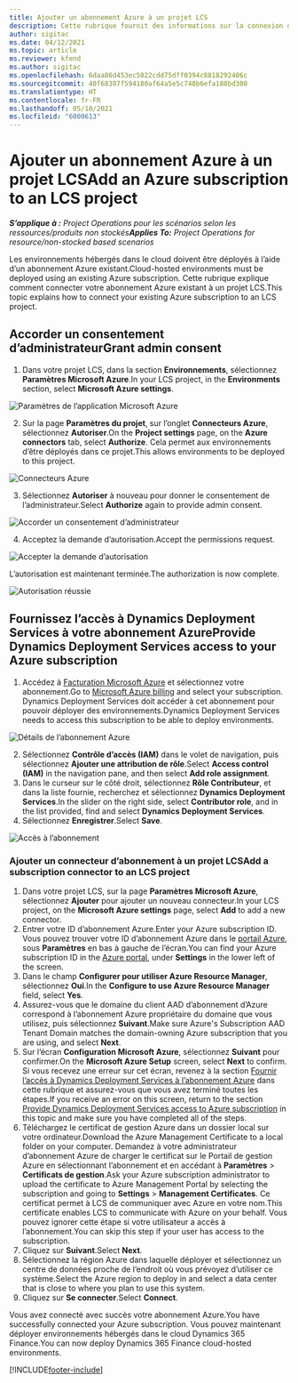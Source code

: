 ```yaml
---
title: Ajouter un abonnement Azure à un projet LCS
description: Cette rubrique fournit des informations sur la connexion de votre abonnement Azure à un projet LCS.
author: sigitac
ms.date: 04/12/2021
ms.topic: article
ms.reviewer: kfend
ms.author: sigitac
ms.openlocfilehash: 6daa86d453ec5022cdd75dff0394c8818292406c
ms.sourcegitcommit: 40f68387f594180af64a5e5c748b6efa188bd300
ms.translationtype: HT
ms.contentlocale: fr-FR
ms.lasthandoff: 05/10/2021
ms.locfileid: "6000613"
---
```

# <a name="add-an-azure-subscription-to-an-lcs-project"></a><span data-ttu-id="00bca-103">Ajouter un abonnement Azure à un projet LCS</span><span class="sxs-lookup"><span data-stu-id="00bca-103">Add an Azure subscription to an LCS project</span></span>

<span data-ttu-id="00bca-104">_**S’applique à :** Project Operations pour les scénarios selon les ressources/produits non stockés_</span><span class="sxs-lookup"><span data-stu-id="00bca-104">_**Applies To:** Project Operations for resource/non-stocked based scenarios_</span></span>

<span data-ttu-id="00bca-105">Les environnements hébergés dans le cloud doivent être déployés à l’aide d’un abonnement Azure existant.</span><span class="sxs-lookup"><span data-stu-id="00bca-105">Cloud-hosted environments must be deployed using an existing Azure subscription.</span></span> <span data-ttu-id="00bca-106">Cette rubrique explique comment connecter votre abonnement Azure existant à un projet LCS.</span><span class="sxs-lookup"><span data-stu-id="00bca-106">This topic explains how to connect your existing Azure subscription to an LCS project.</span></span> 

## <a name="grant-admin-consent"></a><span data-ttu-id="00bca-107">Accorder un consentement d’administrateur</span><span class="sxs-lookup"><span data-stu-id="00bca-107">Grant admin consent</span></span>

1. <span data-ttu-id="00bca-108">Dans votre projet LCS, dans la section **Environnements**, sélectionnez **Paramètres Microsoft Azure**.</span><span class="sxs-lookup"><span data-stu-id="00bca-108">In your LCS project, in the **Environments** section, select **Microsoft Azure settings**.</span></span>

![Paramètres de l’application Microsoft Azure](./media/1MicrosoftAzureSettings.png)

2. <span data-ttu-id="00bca-110">Sur la page **Paramètres du projet**, sur l’onglet **Connecteurs Azure**, sélectionnez **Autoriser**.</span><span class="sxs-lookup"><span data-stu-id="00bca-110">On the **Project settings** page, on the **Azure connectors** tab, select **Authorize**.</span></span> <span data-ttu-id="00bca-111">Cela permet aux environnements d’être déployés dans ce projet.</span><span class="sxs-lookup"><span data-stu-id="00bca-111">This allows environments to be deployed to this project.</span></span>

![Connecteurs Azure](./media/2AzureConnectors.png)

3. <span data-ttu-id="00bca-113">Sélectionnez **Autoriser** à nouveau pour donner le consentement de l’administrateur.</span><span class="sxs-lookup"><span data-stu-id="00bca-113">Select **Authorize** again to provide admin consent.</span></span>

![Accorder un consentement d’administrateur](./media/3GrantAdminConsent.png)

4. <span data-ttu-id="00bca-115">Acceptez la demande d’autorisation.</span><span class="sxs-lookup"><span data-stu-id="00bca-115">Accept the permissions request.</span></span>

![Accepter la demande d’autorisation](./media/4AcceptPermissionRequest.png)

<span data-ttu-id="00bca-117">L’autorisation est maintenant terminée.</span><span class="sxs-lookup"><span data-stu-id="00bca-117">The authorization is now complete.</span></span> 

![Autorisation réussie](./media/5AuthorizationComplete.png)

## <a name="provide-dynamics-deployment-services-access-to-your-azure-subscription"></a><a name="provide"></a><span data-ttu-id="00bca-119">Fournissez l’accès à Dynamics Deployment Services à votre abonnement Azure</span><span class="sxs-lookup"><span data-stu-id="00bca-119">Provide Dynamics Deployment Services access to your Azure subscription</span></span>

1. <span data-ttu-id="00bca-120">Accédez à [Facturation Microsoft Azure](https://portal.azure.com/#blade/Microsoft\_Azure\_Billing/SubscriptionsBlade) et sélectionnez votre abonnement.</span><span class="sxs-lookup"><span data-stu-id="00bca-120">Go to [Microsoft Azure billing](https://portal.azure.com/#blade/Microsoft\_Azure\_Billing/SubscriptionsBlade) and select your subscription.</span></span> <span data-ttu-id="00bca-121">Dynamics Deployment Services doit accéder à cet abonnement pour pouvoir déployer des environnements.</span><span class="sxs-lookup"><span data-stu-id="00bca-121">Dynamics Deployment Services needs to access this subscription to be able to deploy environments.</span></span>

![Détails de l’abonnement Azure](./media/6AzureSubscription.png)

2. <span data-ttu-id="00bca-123">Sélectionnez **Contrôle d’accès (IAM)** dans le volet de navigation, puis sélectionnez **Ajouter une attribution de rôle**.</span><span class="sxs-lookup"><span data-stu-id="00bca-123">Select **Access control (IAM)** in the navigation pane, and then select **Add role assignment**.</span></span>
3. <span data-ttu-id="00bca-124">Dans le curseur sur le côté droit, sélectionnez **Rôle Contributeur**, et dans la liste fournie, recherchez et sélectionnez **Dynamics Deployment Services**.</span><span class="sxs-lookup"><span data-stu-id="00bca-124">In the slider on the right side, select **Contributor role**, and in the list provided, find and select **Dynamics Deployment Services**.</span></span> 
4. <span data-ttu-id="00bca-125">Sélectionnez **Enregistrer**.</span><span class="sxs-lookup"><span data-stu-id="00bca-125">Select **Save**.</span></span>

![Accès à l’abonnement](./media/7SubscriptionAccess.png)

### <a name="add-a-subscription-connector-to-an-lcs-project"></a><span data-ttu-id="00bca-127">Ajouter un connecteur d’abonnement à un projet LCS</span><span class="sxs-lookup"><span data-stu-id="00bca-127">Add a subscription connector to an LCS project</span></span>

1. <span data-ttu-id="00bca-128">Dans votre projet LCS, sur la page **Paramètres Microsoft Azure**, sélectionnez **Ajouter** pour ajouter un nouveau connecteur.</span><span class="sxs-lookup"><span data-stu-id="00bca-128">In your LCS project, on the **Microsoft Azure settings** page, select **Add** to add a new connector.</span></span>
2. <span data-ttu-id="00bca-129">Entrer votre ID d’abonnement Azure.</span><span class="sxs-lookup"><span data-stu-id="00bca-129">Enter your Azure subscription ID.</span></span> <span data-ttu-id="00bca-130">Vous pouvez trouver votre ID d’abonnement Azure dans le [portail Azure](https://ms.portal.azure.com/), sous **Paramètres** en bas à gauche de l’écran.</span><span class="sxs-lookup"><span data-stu-id="00bca-130">You can find your Azure subscription ID in the [Azure portal](https://ms.portal.azure.com/), under  **Settings**  in the lower left of the screen.</span></span>
3. <span data-ttu-id="00bca-131">Dans le champ **Configurer pour utiliser Azure Resource Manager**, sélectionnez **Oui**.</span><span class="sxs-lookup"><span data-stu-id="00bca-131">In the **Configure to use Azure Resource Manager** field, select **Yes**.</span></span>
4. <span data-ttu-id="00bca-132">Assurez-vous que le domaine du client AAD d’abonnement d’Azure correspond à l’abonnement Azure propriétaire du domaine que vous utilisez, puis sélectionnez **Suivant**.</span><span class="sxs-lookup"><span data-stu-id="00bca-132">Make sure Azure's Subscription AAD Tenant Domain matches the domain-owning Azure subscription that you are using, and select **Next**.</span></span>
5. <span data-ttu-id="00bca-133">Sur l’écran **Configuration Microsoft Azure**, sélectionnez **Suivant** pour confirmer.</span><span class="sxs-lookup"><span data-stu-id="00bca-133">On the **Microsoft Azure Setup** screen, select **Next** to confirm.</span></span> <span data-ttu-id="00bca-134">Si vous recevez une erreur sur cet écran, revenez à la section [Fournir l’accès à Dynamics Deployment Services à l’abonnement Azure](#provide) dans cette rubrique et assurez-vous que vous avez terminé toutes les étapes.</span><span class="sxs-lookup"><span data-stu-id="00bca-134">If you receive an error on this screen, return to the section [Provide Dynamics Deployment Services access to Azure subscription](#provide) in this topic and make sure you have completed all of the steps.</span></span>
6. <span data-ttu-id="00bca-135">Téléchargez le certificat de gestion Azure dans un dossier local sur votre ordinateur.</span><span class="sxs-lookup"><span data-stu-id="00bca-135">Download the Azure Management Certificate to a local folder on your computer.</span></span> <span data-ttu-id="00bca-136">Demandez à votre administrateur d’abonnement Azure de charger le certificat sur le Portail de gestion Azure en sélectionnant l’abonnement et en accédant à **Paramètres** > **Certificats de gestion**.</span><span class="sxs-lookup"><span data-stu-id="00bca-136">Ask your Azure subscription administrator to upload the certificate to Azure Management Portal by selecting the subscription and going to **Settings** > **Management Certificates**.</span></span> <span data-ttu-id="00bca-137">Ce certificat permet à LCS de communiquer avec Azure en votre nom.</span><span class="sxs-lookup"><span data-stu-id="00bca-137">This certificate enables LCS to communicate with Azure on your behalf.</span></span> <span data-ttu-id="00bca-138">Vous pouvez ignorer cette étape si votre utilisateur a accès à l’abonnement.</span><span class="sxs-lookup"><span data-stu-id="00bca-138">You can skip this step if your user has access to the subscription.</span></span>
7. <span data-ttu-id="00bca-139">Cliquez sur **Suivant**.</span><span class="sxs-lookup"><span data-stu-id="00bca-139">Select  **Next**.</span></span>
8. <span data-ttu-id="00bca-140">Sélectionnez la région Azure dans laquelle déployer et sélectionnez un centre de données proche de l’endroit où vous prévoyez d’utiliser ce système.</span><span class="sxs-lookup"><span data-stu-id="00bca-140">Select the Azure region to deploy in and select a data center that is close to where you plan to use this system.</span></span>
9.  <span data-ttu-id="00bca-141">Cliquez sur **Se connecter**.</span><span class="sxs-lookup"><span data-stu-id="00bca-141">Select  **Connect**.</span></span>

<span data-ttu-id="00bca-142">Vous avez connecté avec succès votre abonnement Azure.</span><span class="sxs-lookup"><span data-stu-id="00bca-142">You have successfully connected your Azure subscription.</span></span> <span data-ttu-id="00bca-143">Vous pouvez maintenant déployer environnements hébergés dans le cloud Dynamics 365 Finance.</span><span class="sxs-lookup"><span data-stu-id="00bca-143">You can now deploy Dynamics 365 Finance cloud-hosted environments.</span></span>




[!INCLUDE[footer-include](../includes/footer-banner.md)]
